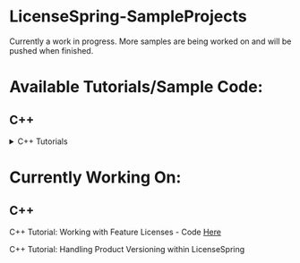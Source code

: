 # LicenseSpring-SampleProjects
Currently a work in progress. More samples are being worked on and will be pushed when finished. 

# Available Tutorials/Sample Code:
## C++

<details> 
<summary>C++ Tutorials</summary>
<br> C++ Tutorial: Basic getting up and running with the SDK - Code <a href="/C++/chatbot.cpp">Here</a>
<br> C++ Tutorial: Create simple mechanism for end users to "log in" to your application - Code <a href="/C++/login.cpp">Here</a>
<br> C++ Tutorial: Offline Licenses - Code <a href="/C++/offline.cpp">Here</a>
<br> C++ Tutorial: Working with Custom Fields and Device Variables - Code <a href="/C++/cf_dv.cpp">Here</a>
<br> C++ Tutorial: Working with Trial Licenses - Code <a href="/C++/trial.cpp">Here</a>
<br> C++ Tutorial: Storing and Collecting Device Information Back to LicenseSpring (This tutorial has no sample code)
<br> C++ Tutorial: Working with Consumption-based Licenses - Code <a href="/C++/consumption.cpp">Here</a>
<br> C++ Tutorial: How to turn on and use logging (This tutorial has no sample code)
</details>

# Currently Working On:
## C++

C++ Tutorial: Working with Feature Licenses - Code <a href="/C++/features.cpp">Here</a>

C++ Tutorial: Handling Product Versioning within LicenseSpring



